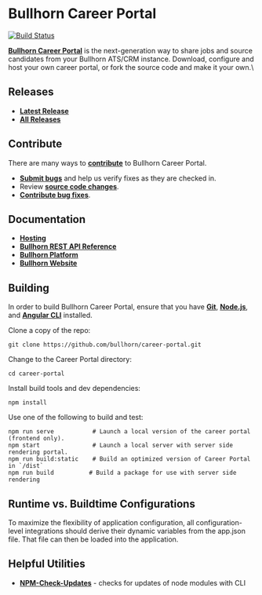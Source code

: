 # Bullhorn Career Portal

[![Build Status](https://travis-ci.org/bullhorn/career-portal.svg)](https://travis-ci.org/bullhorn/career-portal)

**[Bullhorn Career Portal](http://www.bullhorn.com)** is the next-generation way to share jobs and source candidates from your Bullhorn ATS/CRM instance. Download, configure and host your own career portal, or fork the source code and make it your own.\
## Releases

* **[Latest Release](https://github.com/bullhorn/career-portal/releases/latest)**
* **[All Releases](https://github.com/bullhorn/career-portal/releases)**

## Contribute

There are many ways to **[contribute](https://github.com/bullhorn/career-portal/blob/master/CONTRIBUTING.md)** to Bullhorn Career Portal.
* **[Submit bugs](https://github.com/bullhorn/career-portal/issues)** and help us verify fixes as they are checked in.
* Review **[source code changes](https://github.com/bullhorn/career-portal/pulls)**.
* **[Contribute bug fixes](https://github.com/bullhorn/career-portal/blob/master/CONTRIBUTING.md)**.

## Documentation

*  **[Hosting](https://github.com/bullhorn/career-portal/wiki)**
*  **[Bullhorn REST API Reference](http://bullhorn.github.io/rest-api-docs/)**
*  **[Bullhorn Platform](http://bullhorn.github.io/platform)**
*  **[Bullhorn Website](http://www.bullhorn.com)**

## Building

In order to build Bullhorn Career Portal, ensure that you have **[Git](http://git-scm.com/downloads)**, **[Node.js](http://nodejs.org)**, and **[Angular CLI](https://angular.io/guide/setup-local#step-1-install-the-angular-cli)** installed.

Clone a copy of the repo:

```
git clone https://github.com/bullhorn/career-portal.git
```

Change to the Career Portal directory:

```
cd career-portal
```

Install build tools and dev dependencies:

```
npm install
```

Use one of the following to build and test:

```
npm run serve           # Launch a local version of the career portal (frontend only).
npm start               # Launch a local server with server side rendering portal.
npm run build:static    # Build an optimized version of Career Portal in `/dist`
npm run build          # Build a package for use with server side rendering
```



## Runtime vs. Buildtime Configurations

To maximize the flexibility of application configuration, all configuration-level integrations should derive their
dynamic variables from the app.json file. That file can then be loaded into the application.

## Helpful Utilities

* **[NPM-Check-Updates](https://github.com/tjunnone/npm-check-updates)** - checks for updates of node modules with CLI
